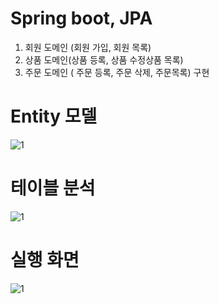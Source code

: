 # Spring boot, JPA
 
1. 회원 도메인 (회원 가입, 회원 목록) 
2. 상품 도메인(상품 등록, 상품 수정상품 목록)  
3. 주문 도메인 ( 주문 등록, 주문 삭제, 주문목록) 구현

# Entity 모델
![1](https://user-images.githubusercontent.com/95893341/213695113-14b43b45-fe54-411c-b067-1fb51853b877.PNG)

# 테이블 분석
![1](https://user-images.githubusercontent.com/95893341/213695894-f6113470-c54f-43bb-84b1-457e360efe22.PNG)

# 실행 화면
![1](https://user-images.githubusercontent.com/95893341/213695412-449196ec-0580-4939-b158-5246dc47627b.PNG)
